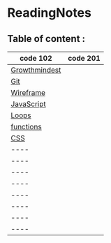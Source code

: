 # ReadingNotes


## Table of content :

code  102 | code 201
-------------|-------------|
[Growthmindest](Read01.md) | |
[Git](Read02.md)||
[Wireframe](Read03.md)||
[JavaScript](Read06.md) ||
[Loops](Read:05.md)| |
[functions]()||
[CSS](Read06b.md)||
 ---- ||
  ---- ||
   ---- ||
    ---- ||
     ---- ||
      ---- ||
      ---- ||
       ---- | |


